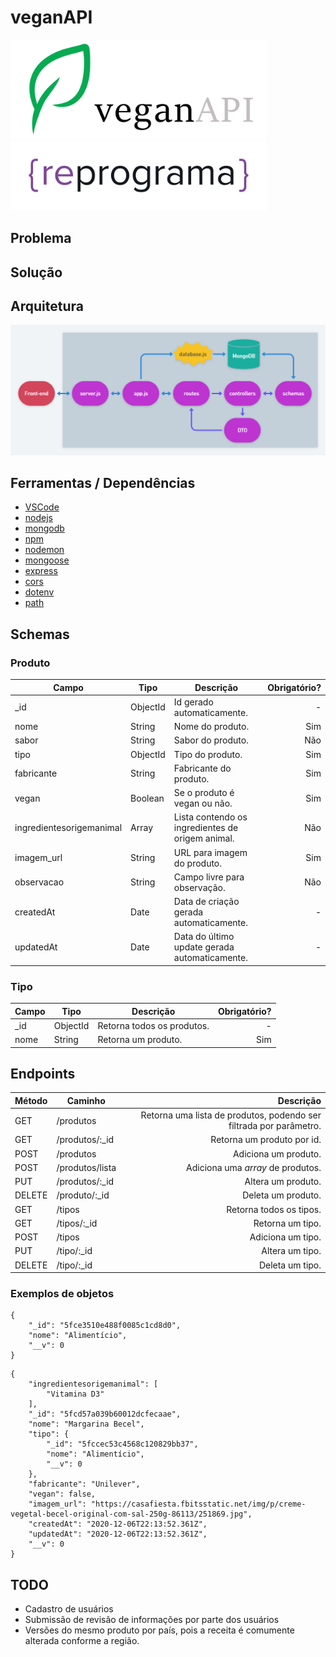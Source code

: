 # veganAPI

<img src="img/veganapi_logo.png" width="410"/> <img src="img/reprograma_logo.png" width="410"/>

## Problema

## Solução

## Arquitetura

![Arquitetura](img/api.png)

## Ferramentas / Dependências

 - [VSCode](https://code.visualstudio.com/)
 - [nodejs](https://nodejs.org/)
 - [mongodb](https://www.mongodb.com/)
 - [npm](https://www.npmjs.com/)
 - [nodemon](https://www.npmjs.com/package/nodemon)
 - [mongoose](https://www.npmjs.com/package/mongoose)
 - [express](https://www.npmjs.com/package/express)
 - [cors](https://www.npmjs.com/package/cors)
 - [dotenv](https://www.npmjs.com/package/dotenv)
 - [path](https://www.npmjs.com/package/path)

## Schemas

### Produto
Campo | Tipo | Descrição | Obrigatório?
----- | ---- | --------- | -----------:
_id | ObjectId | Id gerado automaticamente. | -
nome | String | Nome do produto. | Sim
sabor | String | Sabor do produto. | Não
tipo | ObjectId | Tipo do produto. | Sim
fabricante | String | Fabricante do produto. | Sim
vegan | Boolean | Se o produto é vegan ou não. | Sim
ingredientesorigemanimal | Array | Lista contendo os ingredientes de origem animal. | Não
imagem_url | String | URL para imagem do produto. | Sim
observacao | String | Campo livre para observação. | Não
createdAt | Date | Data de criação gerada automaticamente. | -
updatedAt | Date | Data do último update gerada automaticamente. | -

### Tipo
Campo | Tipo | Descrição | Obrigatório?
------ | ------- | --------- | ---------:
_id | ObjectId | Retorna todos os produtos. | -
nome | String | Retorna um produto. | Sim

## Endpoints

Método | Caminho | Descrição
------ | ------- | ---------:
GET | /produtos | Retorna uma lista de produtos, podendo ser filtrada por parâmetro.
GET | /produtos/:_id | Retorna um produto por id.
POST | /produtos | Adiciona um produto.
POST | /produtos/lista | Adiciona uma _array_ de produtos.
PUT | /produtos/:_id | Altera um produto.
DELETE | /produto/:_id | Deleta um produto.
GET | /tipos | Retorna todos os tipos.
GET | /tipos/:_id | Retorna um tipo.
POST | /tipos | Adiciona um tipo.
PUT | /tipo/:_id | Altera um tipo.
DELETE | /tipo/:_id | Deleta um tipo.

### Exemplos de objetos
```
{
    "_id": "5fce3510e488f0085c1cd8d0",
    "nome": "Alimentício",
    "__v": 0
}
```

```
{
    "ingredientesorigemanimal": [
        "Vitamina D3"
    ],
    "_id": "5fcd57a039b60012dcfecaae",
    "nome": "Margarina Becel",
    "tipo": {
        "_id": "5fccec53c4568c120829bb37",
        "nome": "Alimentício",
        "__v": 0
    },
    "fabricante": "Unilever",
    "vegan": false,
    "imagem_url": "https://casafiesta.fbitsstatic.net/img/p/creme-vegetal-becel-original-com-sal-250g-86113/251869.jpg",
    "createdAt": "2020-12-06T22:13:52.361Z",
    "updatedAt": "2020-12-06T22:13:52.361Z",
    "__v": 0
}
```

## TODO

- Cadastro de usuários
- Submissão de revisão de informações por parte dos usuários
- Versões do mesmo produto por país, pois a receita é comumente alterada conforme a região.